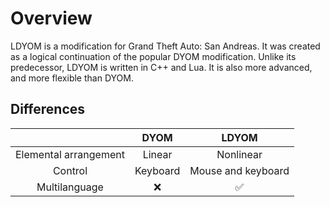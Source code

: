 # Overview
LDYOM is a modification for Grand Theft Auto: San Andreas. It was created as a logical continuation of the popular DYOM modification. Unlike its predecessor, LDYOM is written in C++ and Lua. It is also more advanced, and more flexible than DYOM.
## Differences

|                       |    DYOM    |        LDYOM       |
|:---------------------:|:----------:|:------------------:|
| Elemental arrangement |   Linear   |     Nonlinear      |
|         Control       |  Keyboard  | Mouse and keyboard |
|     Multilanguage     |     :x:    | :white_check_mark: |